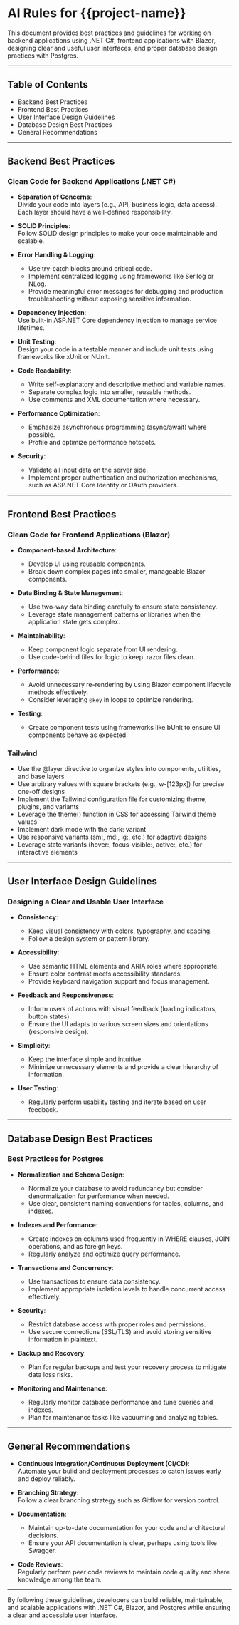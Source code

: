# AI Rules for {{project-name}}

This document provides best practices and guidelines for working on backend applications using .NET C#, frontend applications with Blazor, designing clear and useful user interfaces, and proper database design practices with Postgres.

---

## Table of Contents

- Backend Best Practices
- Frontend Best Practices
- User Interface Design Guidelines
- Database Design Best Practices
- General Recommendations

---

## Backend Best Practices

### Clean Code for Backend Applications (.NET C#)

- **Separation of Concerns**:  
  Divide your code into layers (e.g., API, business logic, data access). Each layer should have a well-defined responsibility.

- **SOLID Principles**:  
  Follow SOLID design principles to make your code maintainable and scalable.

- **Error Handling & Logging**:  
  - Use try-catch blocks around critical code.  
  - Implement centralized logging using frameworks like Serilog or NLog.  
  - Provide meaningful error messages for debugging and production troubleshooting without exposing sensitive information.

- **Dependency Injection**:  
  Use built-in ASP.NET Core dependency injection to manage service lifetimes.

- **Unit Testing**:  
  Design your code in a testable manner and include unit tests using frameworks like xUnit or NUnit.

- **Code Readability**:  
  - Write self-explanatory and descriptive method and variable names.  
  - Separate complex logic into smaller, reusable methods.  
  - Use comments and XML documentation where necessary.

- **Performance Optimization**:  
  - Emphasize asynchronous programming (async/await) where possible.  
  - Profile and optimize performance hotspots.

- **Security**:  
  - Validate all input data on the server side.  
  - Implement proper authentication and authorization mechanisms, such as ASP.NET Core Identity or OAuth providers.

---

## Frontend Best Practices

### Clean Code for Frontend Applications (Blazor)

- **Component-based Architecture**:  
  - Develop UI using reusable components.  
  - Break down complex pages into smaller, manageable Blazor components.

- **Data Binding & State Management**:  
  - Use two-way data binding carefully to ensure state consistency.  
  - Leverage state management patterns or libraries when the application state gets complex.

- **Maintainability**:  
  - Keep component logic separate from UI rendering.  
  - Use code-behind files for logic to keep .razor files clean.

- **Performance**:  
  - Avoid unnecessary re-rendering by using Blazor component lifecycle methods effectively.  
  - Consider leveraging `@key` in loops to optimize rendering.

- **Testing**:  
  - Create component tests using frameworks like bUnit to ensure UI components behave as expected.

### Tailwind

- Use the @layer directive to organize styles into components, utilities, and base layers
- Use arbitrary values with square brackets (e.g., w-[123px]) for precise one-off designs
- Implement the Tailwind configuration file for customizing theme, plugins, and variants
- Leverage the theme() function in CSS for accessing Tailwind theme values
- Implement dark mode with the dark: variant
- Use responsive variants (sm:, md:, lg:, etc.) for adaptive designs
- Leverage state variants (hover:, focus-visible:, active:, etc.) for interactive elements

---

## User Interface Design Guidelines

### Designing a Clear and Usable User Interface

- **Consistency**:  
  - Keep visual consistency with colors, typography, and spacing.  
  - Follow a design system or pattern library.

- **Accessibility**:  
  - Use semantic HTML elements and ARIA roles where appropriate.  
  - Ensure color contrast meets accessibility standards.  
  - Provide keyboard navigation support and focus management.

- **Feedback and Responsiveness**:  
  - Inform users of actions with visual feedback (loading indicators, button states).  
  - Ensure the UI adapts to various screen sizes and orientations (responsive design).

- **Simplicity**:  
  - Keep the interface simple and intuitive.  
  - Minimize unnecessary elements and provide a clear hierarchy of information.

- **User Testing**:  
  - Regularly perform usability testing and iterate based on user feedback.

---

## Database Design Best Practices

### Best Practices for Postgres

- **Normalization and Schema Design**:  
  - Normalize your database to avoid redundancy but consider denormalization for performance when needed.  
  - Use clear, consistent naming conventions for tables, columns, and indexes.

- **Indexes and Performance**:  
  - Create indexes on columns used frequently in WHERE clauses, JOIN operations, and as foreign keys.  
  - Regularly analyze and optimize query performance.

- **Transactions and Concurrency**:  
  - Use transactions to ensure data consistency.  
  - Implement appropriate isolation levels to handle concurrent access effectively.

- **Security**:  
  - Restrict database access with proper roles and permissions.  
  - Use secure connections (SSL/TLS) and avoid storing sensitive information in plaintext.

- **Backup and Recovery**:  
  - Plan for regular backups and test your recovery process to mitigate data loss risks.

- **Monitoring and Maintenance**:  
  - Regularly monitor database performance and tune queries and indexes.  
  - Plan for maintenance tasks like vacuuming and analyzing tables.

---

## General Recommendations

- **Continuous Integration/Continuous Deployment (CI/CD)**:  
  Automate your build and deployment processes to catch issues early and deploy reliably.

- **Branching Strategy**:  
  Follow a clear branching strategy such as Gitflow for version control.

- **Documentation**:  
  - Maintain up-to-date documentation for your code and architectural decisions.  
  - Ensure your API documentation is clear, perhaps using tools like Swagger.

- **Code Reviews**:  
  Regularly perform peer code reviews to maintain code quality and share knowledge among the team.

---

By following these guidelines, developers can build reliable, maintainable, and scalable applications with .NET C#, Blazor, and Postgres while ensuring a clear and accessible user interface.